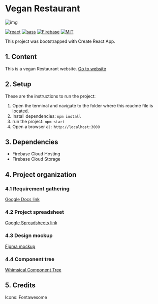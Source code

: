 # Vegan Restaurant

![img](https://encrypted-tbn0.gstatic.com/images?q=tbn:ANd9GcQy1HgNjTGdzMbLLju71aSo8w5-3KkhsKGxug&usqp=CAU)

[![react](https://img.shields.io/badge/React-20232A?style=for-the-badge&logo=react&logoColor=61DAFB)](https://reactjs.org/)
[![sass](https://img.shields.io/badge/Sass-CC6699?style=for-the-badge&logo=sass&logoColor=white)](https://sass-lang.com/)
[![Firebase](https://img.shields.io/badge/firebase-%23039BE5.svg?style=for-the-badge&logo=firebase)](https://firebase.google.com/)
[![MIT](https://camo.githubusercontent.com/3dbcfa4997505c80ef928681b291d33ecfac2dabf563eb742bb3e269a5af909c/68747470733a2f2f696d672e736869656c64732e696f2f6769746875622f6c6963656e73652f496c65726961796f2f6d61726b646f776e2d6261646765733f7374796c653d666f722d7468652d6261646765)](https://professionalprograms.mit.edu/?utm_source=google&utm_medium=cpc&utm_campaign=MIT_BRAND_PROTECTION&utm_medium=ppc&utm_term=massachusetts%20institute%20of%20technology%20mit&utm_campaign=MIT_BRAND_PROTECTION&utm_source=adwords&hsa_mt=e&hsa_src=g&hsa_tgt=kwd-325879874370&hsa_acc=2660252290&hsa_ad=406000382319&hsa_cam=8546883354&hsa_kw=massachusetts%20institute%20of%20technology%20mit&hsa_net=adwords&hsa_ver=3&hsa_grp=85551586934&gclid=CjwKCAjwr56IBhAvEiwA1fuqGvMJK9N0hVJ40ns4Qil_4byBgG-0AKpD5gEImBRlcJ1cmbHUsDzoohoCMK4QAvD_BwE)

This project was bootstrapped with Create React App.

## 1. Content

This is a vegan Restaurant website.
[Go to website](https://npa-portfolio.web.app/)

## 2. Setup

These are the instructions to run the project:

1. Open the terminal and navigate to the folder where this readme file is located.
2. Install dependencies:
   `npm install`
3. run the project:
   `npm start`
4. Open a browser at : `http://localhost:3000`

## 3. Dependencies

- Firebase Cloud Hosting
- Firebase Cloud Storage

## 4. Project organization

### 4.1 Requirement gathering

[Google Docs link](https://docs.google.com/document/d/1ZmCtrgiXPj1qgSdKmgo7ObFWM2EASxXOpYo1N-agKMk/edit)

### 4.2 Project spreadsheet

[Google Spreadsheets link](https://docs.google.com/spreadsheets/d/1SXE6WLXl-HTeZVzc50HYBsM6YqzwS1l9_uIzh8DiUWg/edit#gid=722109281)

### 4.3 Design mockup

[Figma mockup](https://www.figma.com/file/vwa3Ohsx8QKg69ZtGSxMF9/NPA_Portfolio?node-id=16%3A481)

### 4.4 Component tree

[Whimsical Component Tree](https://whimsical.com/component-tree-Xy6kKsTTuSj3ZoQEZPPQQk@2Ux7TurymNLqhYS5xE34)

## 5. Credits

Icons: Fontawesome
